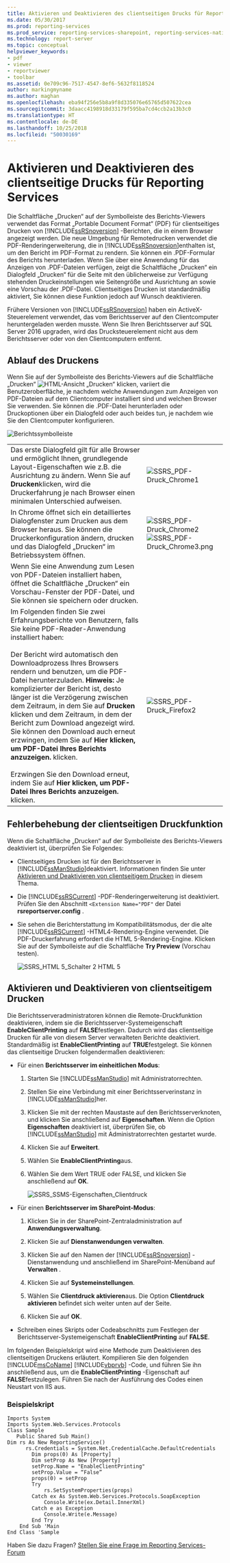 ```yaml
---
title: Aktivieren und Deaktivieren des clientseitigen Drucks für Reporting Services | Microsoft-Dokumentation
ms.date: 05/30/2017
ms.prod: reporting-services
ms.prod_service: reporting-services-sharepoint, reporting-services-native
ms.technology: report-server
ms.topic: conceptual
helpviewer_keywords:
- pdf
- viewer
- reportviewer
- toolbar
ms.assetid: 0e709c96-7517-4547-8ef6-5632f8118524
author: markingmyname
ms.author: maghan
ms.openlocfilehash: eba94f256e5b8a9f8d335076e65765d507622cea
ms.sourcegitcommit: 3daacc4198918d33179f595ba7cd4ccb2a13b3c0
ms.translationtype: HT
ms.contentlocale: de-DE
ms.lasthandoff: 10/25/2018
ms.locfileid: "50030169"
---
```

# <a name="enable-and-disable-client-side-printing-for-reporting-services"></a>Aktivieren und Deaktivieren des clientseitige Drucks für Reporting Services

  Die Schaltfläche „Drucken“ auf der Symbolleiste des Berichts-Viewers verwendet das Format „Portable Document Format“ (PDF) für clientseitiges Drucken von [!INCLUDE[ssRSnoversion](../../includes/ssrsnoversion-md.md)] -Berichten, die in einem Browser angezeigt werden. Die neue Umgebung für Remotedrucken verwendet die PDF-Renderingerweiterung, die in [!INCLUDE[ssRSnoversion](../../includes/ssrsnoversion-md.md)]enthalten ist, um den Bericht im PDF-Format zu rendern. Sie können ein .PDF-Formular des Berichts herunterladen. Wenn Sie über eine Anwendung für das Anzeigen von .PDF-Dateien verfügen, zeigt die Schaltfläche „Drucken“ ein Dialogfeld „Drucken“ für die Seite mit den üblicherweise zur Verfügung stehenden Druckeinstellungen wie Seitengröße und Ausrichtung an sowie eine Vorschau der .PDF-Datei. Clientseitiges Drucken ist standardmäßig aktiviert, Sie können diese Funktion jedoch auf Wunsch deaktivieren.  
  
 Frühere Versionen von [!INCLUDE[ssRSnoversion](../../includes/ssrsnoversion-md.md)] haben ein ActiveX-Steuerelement verwendet, das vom Berichtsserver auf den Clientcomputer heruntergeladen werden musste. Wenn Sie Ihren Berichtsserver auf SQL Server 2016 upgraden, wird das Drucksteuerelement nicht aus dem Berichtsserver oder von den Clientcomputern entfernt.  

##  <a name="bkmk_clientside_printexpereince"></a> Ablauf des Druckens  
 Wenn Sie auf der Symbolleiste des Berichts-Viewers auf die Schaltfläche „Drucken“ ![HTML-Ansicht „Drucken“](../../reporting-services/report-server/media/htmlviewer-print.png "htmlviewer_print") klicken, variiert die Benutzeroberfläche, je nachdem welche Anwendungen zum Anzeigen von PDF-Dateien auf dem Clientcomputer installiert sind und welchen Browser Sie verwenden.   Sie können die .PDF-Datei herunterladen oder Druckoptionen über ein Dialogfeld oder auch beides tun, je nachdem wie Sie den Clientcomputer konfigurieren.  
  
 ![Berichtssymbolleiste](../../reporting-services/media/ssrs-htmlviewer-toolbar.png "Report toolbar")  
  
|||  
|-|-|  
|Das erste Dialogfeld gilt für alle Browser und ermöglicht Ihnen, grundlegende Layout-Eigenschaften wie z.B. die Ausrichtung zu ändern. Wenn Sie auf **Drucken**klicken, wird die Druckerfahrung je nach Browser einen minimalen Unterschied aufweisen.|![SSRS_PDF-Druck_Chrome1](../../reporting-services/report-server/media/ssrs-pdfprint-chrome1.png "ssrs_pdfprint_chrome1")|  
|In Chrome öffnet sich ein detailliertes Dialogfenster zum Drucken aus dem Browser heraus.   Sie können die Druckerkonfiguration ändern, drucken und das Dialogfeld „Drucken“ im Betriebssystem öffnen.|![SSRS_PDF-Druck_Chrome2](../../reporting-services/report-server/media/ssrs-pdfprint-chrome2.png "ssrs_pdfprint_chrome2") ![SSRS_PDF-Druck_Chrome3.png](../../reporting-services/report-server/media/ssrs-pdfprint-chrome3-png.png "ssrs_pdfprint_chrome3.png")|  
|Wenn Sie eine Anwendung zum Lesen von PDF-Dateien installiert haben, öffnet die Schaltfläche „Drucken“ ein Vorschau-Fenster der PDF-Datei, und Sie können sie speichern oder drucken.||  
|Im Folgenden finden Sie zwei Erfahrungsberichte von Benutzern, falls Sie keine PDF-Reader-Anwendung installiert haben:<br /><br /> Der Bericht wird automatisch den Downloadprozess Ihres Browsers rendern und benutzen, um die PDF-Datei herunterzuladen.   **Hinweis:** Je komplizierter der Bericht ist, desto länger ist die Verzögerung zwischen dem Zeitraum, in dem Sie auf **Drucken** klicken und dem Zeitraum, in dem der Bericht zum Download angezeigt wird. Sie können den Download auch erneut erzwingen, indem Sie auf **Hier klicken, um PDF-Datei Ihres Berichts anzuzeigen.** klicken.<br /><br /> Erzwingen Sie den Download erneut, indem Sie auf **Hier klicken, um PDF-Datei Ihres Berichts anzuzeigen.** klicken.|![SSRS_PDF-Druck_Firefox2](../../reporting-services/report-server/media/ssrs-pdfprint-firefox2.png "ssrs_pdfprint_firefox2")|  
  
##  <a name="bkmk_troubleshoot_clientsideprinting"></a> Fehlerbehebung der clientseitigen Druckfunktion  
 Wenn die Schaltfläche „Drucken“ auf der Symbolleiste des Berichts-Viewers deaktiviert ist, überprüfen Sie Folgendes:  
  
-   Clientseitiges Drucken ist für den Berichtsserver in [!INCLUDE[ssManStudio](../../includes/ssmanstudio-md.md)]deaktiviert. Informationen finden Sie unter  [Aktivieren und Deaktivieren von clientseitigem Drucken](#bkmk_enable) in diesem Thema.  
  
-   Die [!INCLUDE[ssRSCurrent](../../includes/ssrscurrent-md.md)] -PDF-Renderingerweiterung ist deaktiviert. Prüfen Sie den Abschnitt `<Extension Name="PDF"` der Datei **rsreportserver.config** .  
  
-   Sie sehen die Berichterstattung im Kompatibilitätsmodus, der die alte [!INCLUDE[ssRSCurrent](../../includes/ssrscurrent-md.md)] -HTML4-Rendering-Engine verwendet. Die PDF-Druckerfahrung erfordert die HTML 5-Rendering-Engine.  Klicken Sie auf der Symbolleiste auf die Schaltfläche **Try Preview** (Vorschau testen).  
  
     ![SSRS_HTML 5_Schalter 2 HTML 5](../../reporting-services/report-server/media/ssrs-html5-switch2html5.png "ssrs_html5_switch2html5")  
  
##  <a name="bkmk_enable"></a> Aktivieren und Deaktivieren von clientseitigem Drucken  
 Die Berichtsserveradministratoren können die Remote-Druckfunktion deaktivieren, indem sie die Berichtsserver-Systemeigenschaft **EnableClientPrinting** auf **FALSE**festlegen. Dadurch wird das clientseitige Drucken für alle von diesem Server verwalteten Berichte deaktiviert. Standardmäßig ist **EnableClientPrinting** auf **TRUE**festgelegt. Sie können das clientseitige Drucken folgendermaßen deaktivieren:  
  
-   Für einen **Berichtsserver im einheitlichen Modus**:  
  
    1.  Starten Sie [!INCLUDE[ssManStudio](../../includes/ssmanstudio-md.md)] mit Administratorrechten.  
  
    2.  Stellen Sie eine Verbindung mit einer Berichtsserverinstanz in [!INCLUDE[ssManStudio](../../includes/ssmanstudio-md.md)]her.  
  
    3.  Klicken Sie mit der rechten Maustaste auf den Berichtsserverknoten, und klicken Sie anschließend auf **Eigenschaften**. Wenn die Option **Eigenschaften** deaktiviert ist, überprüfen Sie, ob [!INCLUDE[ssManStudio](../../includes/ssmanstudio-md.md)] mit Administratorrechten gestartet wurde.  
  
    4.  Klicken Sie auf **Erweitert**.  
  
    5.  Wählen Sie **EnableClientPrinting**aus.  
  
    6.  Wählen Sie dem Wert TRUE oder FALSE, und klicken Sie anschließend auf **OK**.  
  
         ![SSRS_SSMS-Eigenschaften_Clientdruck](../../reporting-services/report-server/media/ssrs-ssmsproperties-clientprinting.png "ssrs_ssmsproperties_clientprinting")  
  
-   Für einen **Berichtsserver im SharePoint-Modus**:  
  
    1.  Klicken Sie in der SharePoint-Zentraladministration auf **Anwendungsverwaltung**.  
  
    2.  Klicken Sie auf **Dienstanwendungen verwalten**.  
  
    3.  Klicken Sie auf den Namen der [!INCLUDE[ssRSnoversion](../../includes/ssrsnoversion-md.md)] -Dienstanwendung und anschließend im SharePoint-Menüband auf **Verwalten** .  
  
    4.  Klicken Sie auf **Systemeinstellungen**.  
  
    5.  Wählen Sie **Clientdruck aktivieren**aus. Die Option **Clientdruck aktivieren** befindet sich weiter unten auf der Seite.  
  
    6.  Klicken Sie auf **OK**.  
  
-   Schreiben eines Skripts oder Codeabschnitts zum Festlegen der Berichtsserver-Systemeigenschaft **EnableClientPrinting** auf **FALSE**.  
  
 Im folgenden Beispielskript wird eine Methode zum Deaktivieren des clientseitigen Druckens erläutert. Kompilieren Sie den folgenden [!INCLUDE[msCoName](../../includes/msconame-md.md)] [!INCLUDE[vbprvb](../../includes/vbprvb-md.md)] -Code, und führen Sie ihn anschließend aus, um die **EnableClientPrinting** -Eigenschaft auf **FALSE**festzulegen. Führen Sie nach der Ausführung des Codes einen Neustart von IIS aus.  
  
### <a name="sample-script"></a>Beispielskript  
  
```  
Imports System  
Imports System.Web.Services.Protocols  
Class Sample  
   Public Shared Sub Main()  
Dim rs As New ReportingService()  
      rs.Credentials = System.Net.CredentialCache.DefaultCredentials  
        Dim props(0) As [Property]  
        Dim setProp As New [Property]  
        setProp.Name = "EnableClientPrinting"  
        setProp.Value = “False”   
        props(0) = setProp  
        Try  
            rs.SetSystemProperties(props)  
        Catch ex As System.Web.Services.Protocols.SoapException  
            Console.Write(ex.Detail.InnerXml)  
        Catch e as Exception  
            Console.Write(e.Message)  
        End Try  
    End Sub 'Main  
End Class 'Sample  
```

Haben Sie dazu Fragen? [Stellen Sie eine Frage im Reporting Services-Forum](https://go.microsoft.com/fwlink/?LinkId=620231)

